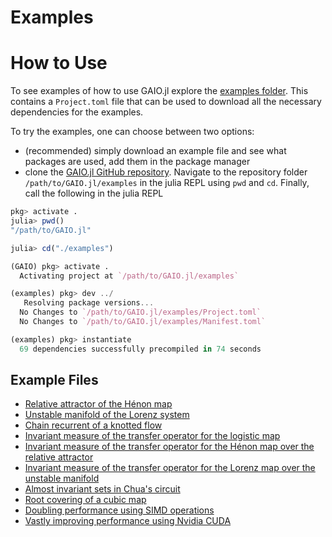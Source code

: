 # Examples

# How to Use

To see examples of how to use GAIO.jl explore the [examples folder](https://github.com/gaioguys/GAIO.jl/tree/master/examples). This contains a `Project.toml` file that can be used to download all the necessary dependencies for the examples. 

To try the examples, one can choose between two options:
* (recommended) simply download an example file and see what packages are used, add them in the package manager
* clone the [GAIO.jl GitHub repository](https://github.com/gaioguys/GAIO.jl.git). Navigate to the repository folder `/path/to/GAIO.jl/examples` in the julia REPL using `pwd` and `cd`. Finally, call the following in the julia REPL
```julia
pkg> activate .
julia> pwd()
"/path/to/GAIO.jl"

julia> cd("./examples")

(GAIO) pkg> activate .
  Activating project at `/path/to/GAIO.jl/examples`

(examples) pkg> dev ../
   Resolving package versions...
  No Changes to `/path/to/GAIO.jl/examples/Project.toml`
  No Changes to `/path/to/GAIO.jl/examples/Manifest.toml`

(examples) pkg> instantiate
  69 dependencies successfully precompiled in 74 seconds
```

## Example Files

* [Relative attractor of the Hénon map](https://github.com/gaioguys/GAIO.jl/blob/master/examples/attractor.jl)
* [Unstable manifold of the Lorenz system](https://github.com/gaioguys/GAIO.jl/blob/master/examples/unstable_manifold.jl)
* [Chain recurrent of a knotted flow](https://github.com/gaioguys/GAIO.jl/blob/master/examples/recurrent_set.jl)
* [Invariant measure of the transfer operator for the logistic map](https://github.com/gaioguys/GAIO.jl/blob/master/examples/invariant_measure_1d.jl)
* [Invariant measure of the transfer operator for the Hénon map over the relative attractor](https://github.com/gaioguys/GAIO.jl/blob/master/examples/invariant_measure_2d.jl)
* [Invariant measure of the transfer operator for the Lorenz map over the unstable manifold](https://github.com/gaioguys/GAIO.jl/blob/master/examples/invariant_measure_3d.jl)
* [Almost invariant sets in Chua's circuit](https://github.com/gaioguys/GAIO.jl/blob/master/examples/almost_invariant_sets.jl)
* [Root covering of a cubic map](https://github.com/gaioguys/GAIO.jl/blob/master/examples/roots.jl)
* [Doubling performance using SIMD operations](https://github.com/gaioguys/GAIO.jl/blob/master/examples/fast_maps_using_SIMD.jl)
* [Vastly improving performance using Nvidia CUDA](https://github.com/gaioguys/GAIO.jl/blob/master/examples/fast_maps_using_CUDA.jl)
